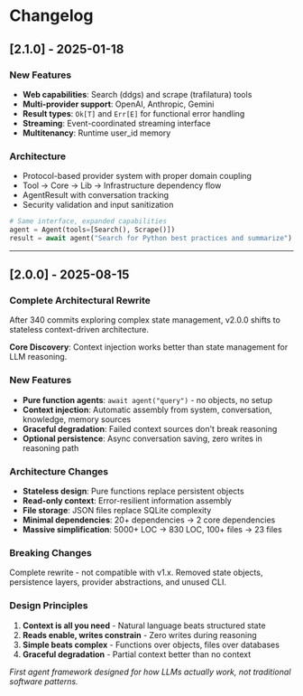 # Changelog

## [2.1.0] - 2025-01-18

### New Features

- **Web capabilities**: Search (ddgs) and scrape (trafilatura) tools
- **Multi-provider support**: OpenAI, Anthropic, Gemini 
- **Result types**: `Ok[T]` and `Err[E]` for functional error handling
- **Streaming**: Event-coordinated streaming interface
- **Multitenancy**: Runtime user_id memory

### Architecture

- Protocol-based provider system with proper domain coupling
- Tool → Core → Lib → Infrastructure dependency flow
- AgentResult with conversation tracking
- Security validation and input sanitization

```python
# Same interface, expanded capabilities  
agent = Agent(tools=[Search(), Scrape()])
result = await agent("Search for Python best practices and summarize")
```
---

## [2.0.0] - 2025-08-15

### Complete Architectural Rewrite

After 340 commits exploring complex state management, v2.0.0 shifts to stateless context-driven architecture.

**Core Discovery**: Context injection works better than state management for LLM reasoning.

### New Features

- **Pure function agents**: `await agent("query")` - no objects, no setup
- **Context injection**: Automatic assembly from system, conversation, knowledge, memory sources
- **Graceful degradation**: Failed context sources don't break reasoning
- **Optional persistence**: Async conversation saving, zero writes in reasoning path

### Architecture Changes

- **Stateless design**: Pure functions replace persistent objects
- **Read-only context**: Error-resilient information assembly  
- **File storage**: JSON files replace SQLite complexity
- **Minimal dependencies**: 20+ dependencies → 2 core dependencies
- **Massive simplification**: 5000+ LOC → 830 LOC, 100+ files → 23 files

### Breaking Changes

Complete rewrite - not compatible with v1.x. Removed state objects, persistence layers, provider abstractions, and unused CLI.

### Design Principles

1. **Context is all you need** - Natural language beats structured state
2. **Reads enable, writes constrain** - Zero writes during reasoning  
3. **Simple beats complex** - Functions over objects, files over databases
4. **Graceful degradation** - Partial context better than no context

*First agent framework designed for how LLMs actually work, not traditional software patterns.*